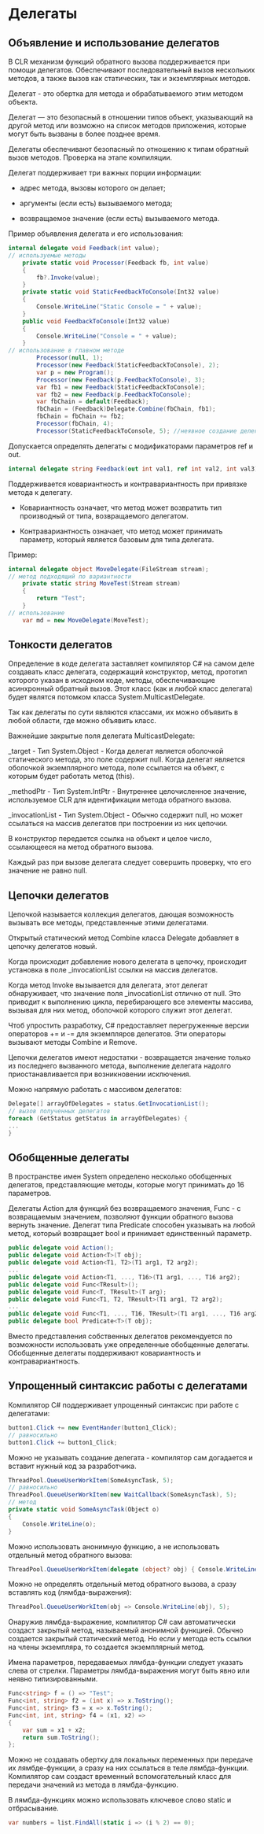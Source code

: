 # Делегаты

## Объявление и использование делегатов

В CLR механизм функций обратного вызова поддерживается при помощи делегатов. Обеспечивают последовательный вызов нескольких методов, а также вызов как статических, так и экземплярных методов.

Делегат - это обертка для метода и обрабатываемого этим методом объекта.

Делегат — это безопасный в отношении типов объект, указывающий на другой метод или возможно на список методов приложения, которые могут быть вызваны в более позднее время.

Делегаты обеспечивают безопасный по отношению к типам обратный вызов методов. Проверка на этапе компиляции.

Делегат поддерживает три важных порции информации:

- адрес метода, вызовы которого он делает;

- аргументы (если есть) вызываемого метода;

- возвращаемое значение (если есть) вызываемого метода.

Пример объявления делегата и его использования:

```csharp
internal delegate void Feedback(int value);
// используемые методы
    private static void Processor(Feedback fb, int value)
    {
        fb?.Invoke(value);
    }
    private static void StaticFeedbackToConsole(Int32 value)
    {
        Console.WriteLine("Static Console = " + value);
    }
    public void FeedbackToConsole(Int32 value)
    {
        Console.WriteLine("Console = " + value);
    }
// использование в главном методе
        Processor(null, 1);
        Processor(new Feedback(StaticFeedbackToConsole), 2);
        var p = new Program();
        Processor(new Feedback(p.FeedbackToConsole), 3);
        var fb1 = new Feedback(StaticFeedbackToConsole);
        var fb2 = new Feedback(p.FeedbackToConsole);
        var fbChain = default(Feedback);
        fbChain = (Feedback)Delegate.Combine(fbChain, fb1);
        fbChain = fbChain += fb2;
        Processor(fbChain, 4);
        Processor(StaticFeedbackToConsole, 5); //неявное создание делегата
```

Допускается определять делегаты с модификаторами параметров ref и out.

```csharp
internal delegate string Feedback(out int val1, ref int val2, int val3);
```

Поддерживается ковариантность и контравариантность при привязке метода к делегату. 

- Ковариантность означает, что метод может возвратить тип производный от типа, возвращаемого делегатом.

- Контравариантность означает, что метод может принимать параметр, который является базовым для типа делегата.

Пример:

```csharp
internal delegate object MoveDelegate(FileStream stream);
// метод подходящий по вариантности
    private static string MoveTest(Stream stream)
    {
        return "Test";
    }
// использование
    var md = new MoveDelegate(MoveTest);
```

## Тонкости делегатов

Определение в коде делегата заставляет компилятор C# на самом деле создавать класс делегата, содержащий конструктор, метод, прототип которого указан в исходном коде, методы, обеспечивающие асинхронный обратный вызов. Этот класс (как и любой класс делегата) будет являтся потомком класса System.MulticastDelegate.

Так как делегаты по сути являются классами, их можно объявить в любой области, где можно объявить класс.

Важнейшие закрытые поля делегата MulticastDelegate:

_target - Тип System.Object - Когда делегат является оболочкой статического метода, это поле содержит null. Когда делегат является оболочкой экземплярного метода, поле ссылается на объект, с которым будет работать метод (this).

_methodPtr - Тип System.IntPtr - Внутреннее целочисленное значение, используемое CLR для идентификации метода обратного вызова.

_invocationList - Тип System.Object - Обычно содержит null, но может ссылаться на массив делегатов при построении из них цепочки.

В конструктор передается ссылка на объект и целое число, ссылающееся на метод обратного вызова.

Каждый раз при вызове делегата следует совершить проверку, что его значение не равно null.

## Цепочки делегатов

Цепочкой называется коллекция делегатов, дающая возможность вызывать все методы, представленные этими делегатами.

Открытый статический метод Combine класса Delegate добавляет в цепочку делегатов новый.

Когда происходит добавление нового делегата в цепочку, происходит установка в поле _invocationList ссылки на
массив делегатов.

Когда метод Invoke вызывается для делегата, этот делегат обнаруживает, что значение поля _invocationList отлично от null. Это приводит к выполнению цикла, перебирающего все элементы массива, вызывая для них метод, оболочкой которого служит этот делегат.

Чтоб упростить разработку, C# предоставляет перегруженные версии операторов += и -= для экземпляров делегатов. Эти операторы вызывают методы Combine и Remove. 

Цепочки делегатов имеют недостатки - возвращается значение только из последнего вызванного метода, выполнение делегата надолго приостанавливается при возникновении исключения.

Можно напрямую работать с массивом делегатов:

```csharp
Delegate[] arrayOfDelegates = status.GetInvocationList();
// вызов полученных делегатов
foreach (GetStatus getStatus in arrayOfDelegates) {
...
}
```

## Обобщенные делегаты

В пространстве имен System определено несколько обобщенных делегатов, представляющие методы, которые могут принимать до 16 параметров.

Делегаты Action для функций без возвращаемого значения, Func - с возвращаемым значением, позволяют функции обратного вызова вернуть значение. Делегат типа Predicate способен указывать на любой метод, который возвращает bool и принимает единственный параметр.

```csharp
public delegate void Action();
public delegate void Action<T>(T obj);
public delegate void Action<T1, T2>(T1 arg1, T2 arg2);
...
public delegate void Action<T1, ..., T16>(T1 arg1, ..., T16 arg2);
public delegate void Func<TResult>();
public delegate void Func<T, TResult>(T arg);
public delegate void Func<T1, T2, TResult>(T1 arg1, T2 arg2);
...
public delegate void Func<T1, ..., T16, TResult>(T1 arg1, ..., T16 arg2);
public delegate bool Predicate<T>(Т obj);
```

Вместо представления собственных делегатов рекомендуется по возможности использовать уже определенные обобщенные делегаты. Обобщенные делегаты поддерживают ковариантность и контравариантность.

## Упрощенный синтаксис работы с делегатами

Компилятор C# поддерживает упрощенный синтаксис при работе с делегатами:

```csharp
button1.Click += new EventHander(button1_Click);
// равносильно
button1.Click += button1_Click;
```

Можно не указывать создание делегата - компилятор сам догадается и вставит нужный код за разработчика.

```csharp
ThreadPool.QueueUserWorkItem(SomeAsyncTask, 5);
// равносильно
ThreadPool.QueueUserWorkItem(new WaitCallback(SomeAsyncTask), 5);
// метод
private static void SomeAsyncTask(Object o)
{
    Console.WriteLine(o);
}
```

Можно использовать анонимную функцию, а не использовать отдельный метод обратного вызова:

```csharp
ThreadPool.QueueUserWorkItem(delegate (object? obj) { Console.WriteLine(obj); }, 5);
```

Можно не определять отдельный метод обратного вызова, а сразу вставлять код (лямбда-выражения):

```csharp
ThreadPool.QueueUserWorkItem(obj => Console.WriteLine(obj), 5);
```

Онаружив лямбда-выражение, компилятор C# сам автоматически создаст закрытый метод, называемый анонимной функцией. Обычно создается закрытый статический метод. Но если у метода есть ссылки на члены экземпляра, то создается экземплярный метод.

Имена параметров, передаваемых лямбда-функции следует указать слева от стрелки. Параметры лямбда-выражения могут быть явно или неявно типизированными.

```csharp
Func<string> f = () => "Test";
Func<int, string> f2 = (int x) => x.ToString();
Func<int, string> f3 = x => x.ToString();
Func<int, int, string> f4 = (x1, x2) =>
{
    var sum = x1 + x2;
    return sum.ToString();
};
```

Можно не создавать обертку для локальных переменных при передаче их лямбде-функции, а сразу на них ссылаться в теле лямбда-функции. Компилятор сам создаст временный вспомогательный класс для передачи значений из метода в лямбда-функцию.

В лямбда-функциях можно использовать ключевое слово static и отбрасывание.

```csharp
var numbers = list.FindAll(static i => (i % 2) == 0);
```









